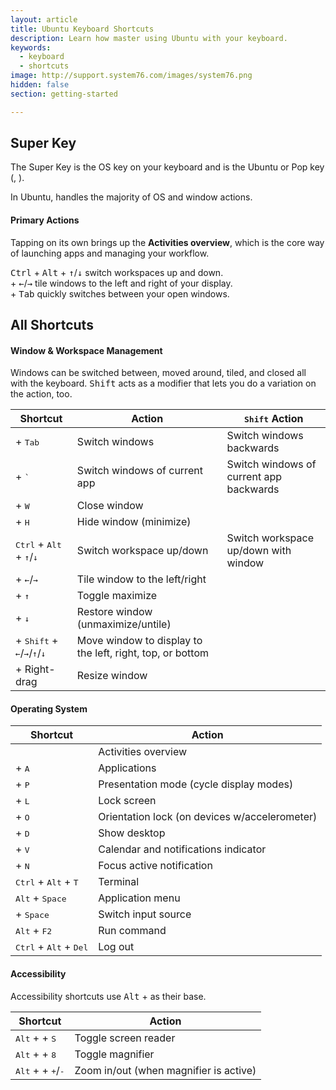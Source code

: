 ```yaml
---
layout: article
title: Ubuntu Keyboard Shortcuts
description: Learn how master using Ubuntu with your keyboard.
keywords:
  - keyboard
  - shortcuts
image: http://support.system76.com/images/system76.png
hidden: false
section: getting-started

---
```


## Super Key

The Super Key is the OS key on your keyboard and is the Ubuntu or Pop key (<kbd><i class="fl-ubuntu"></i></kbd>, <kbd><span class="fl-pop-key"></span></kbd>).

In Ubuntu, <kbd><span class="fl-ubuntu"></span></kbd> handles the majority of OS and window actions.

#### Primary Actions

Tapping <kbd><span class="fl-ubuntu"></span></kbd> on its own brings up the **Activities overview**, which is the core way of launching apps and managing your workflow.

<kbd>Ctrl</kbd> + <kbd>Alt</kbd> + <kbd>↑</kbd>/<kbd>↓</kbd> switch workspaces up and down.  
<kbd><span class="fl-ubuntu"></span></kbd> + <kbd>←</kbd>/<kbd>→</kbd> tile windows to the left and right of your display.  
<kbd><span class="fl-ubuntu"></span></kbd> + <kbd>Tab</kbd> quickly switches between your open windows.  

## All Shortcuts

#### Window & Workspace Management

Windows can be switched between, moved around, tiled, and closed all with the keyboard. <kbd>Shift</kbd> acts as a modifier that lets you do a variation on the action, too.

| Shortcut | Action  | <kbd>Shift</kbd> Action |
| -------- | --------- | ------ |
| <kbd><span class="fl-ubuntu"></span></kbd> + <kbd>Tab</kbd> | Switch windows | Switch windows backwards |
| <kbd><span class="fl-ubuntu"></span></kbd> + <kbd>`</kbd> | Switch windows of current app | Switch windows of current app backwards |
| <kbd><span class="fl-ubuntu"></span></kbd> + <kbd>W</kbd> | Close window | |
| <kbd><span class="fl-ubuntu"></span></kbd> + <kbd>H</kbd> | Hide window (minimize) | |
| <kbd>Ctrl</kbd> + <kbd>Alt</kbd> + <kbd>↑</kbd>/<kbd>↓</kbd> | Switch workspace up/down | Switch workspace up/down with window |
| <kbd><span class="fl-ubuntu"></span></kbd> + <kbd>←</kbd>/<kbd>→</kbd> | Tile window to the left/right | |
| <kbd><span class="fl-ubuntu"></span></kbd> + <kbd>↑</kbd> | Toggle maximize | |
| <kbd><span class="fl-ubuntu"></span></kbd> + <kbd>↓</kbd> | Restore window (unmaximize/untile) | |
| <kbd><span class="fl-ubuntu"></span></kbd> + <kbd>Shift</kbd> + <kbd>←</kbd>/<kbd>→</kbd>/<kbd>↑</kbd>/<kbd>↓</kbd> | Move window to display to the left, right, top, or bottom | |
| <kbd><span class="fl-ubuntu"></span></kbd> + Right-drag | Resize window | |

#### Operating System

| Shortcut | Action |
| -------- | ------ |
| <kbd><span class="fl-ubuntu"></span></kbd> | Activities overview |
| <kbd><span class="fl-ubuntu"></span></kbd> + <kbd>A</kbd> | Applications |
| <kbd><span class="fl-ubuntu"></span></kbd> + <kbd>P</kbd> | Presentation mode (cycle display modes) |
| <kbd><span class="fl-ubuntu"></span></kbd> + <kbd>L</kbd> | Lock screen |
| <kbd><span class="fl-ubuntu"></span></kbd> + <kbd>O</kbd> | Orientation lock (on devices w/accelerometer) |
| <kbd><span class="fl-ubuntu"></span></kbd> + <kbd>D</kbd> | Show desktop |
| <kbd><span class="fl-ubuntu"></span></kbd> + <kbd>V</kbd> | Calendar and notifications indicator |
| <kbd><span class="fl-ubuntu"></span></kbd> + <kbd>N</kbd> | Focus active notification |
| <kbd>Ctrl</kbd> + <kbd>Alt</kbd> + <kbd>T</kbd> | Terminal |
| <kbd>Alt</kbd> + <kbd>Space</kbd> | Application menu |
| <kbd><span class="fl-ubuntu"></span></kbd> + <kbd>Space</kbd> | Switch input source |
| <kbd>Alt</kbd> + <kbd>F2</kbd> | Run command |
| <kbd>Ctrl</kbd> + <kbd>Alt</kbd> + <kbd>Del</kbd> | Log out |

#### Accessibility

Accessibility shortcuts use <kbd>Alt</kbd> + <kbd><span class="fl-ubuntu"></span></kbd> as their base.

| Shortcut | Action |
| -------- | ------ |
| <kbd>Alt</kbd> + <kbd><span class="fl-ubuntu"></span></kbd> + <kbd>S</kbd> | Toggle screen reader |
| <kbd>Alt</kbd> + <kbd><span class="fl-ubuntu"></span></kbd> + <kbd>8</kbd> | Toggle magnifier |
| <kbd>Alt</kbd> + <kbd><span class="fl-ubuntu"></span></kbd> + <kbd>+</kbd>/<kbd>-</kbd> | Zoom in/out (when magnifier is active) |
